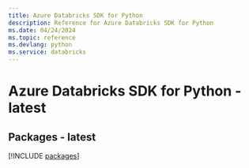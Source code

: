 ```yaml
---
title: Azure Databricks SDK for Python
description: Reference for Azure Databricks SDK for Python
ms.date: 04/24/2024
ms.topic: reference
ms.devlang: python
ms.service: databricks
---
```

# Azure Databricks SDK for Python - latest
## Packages - latest
[!INCLUDE [packages](databricks-index.md)]